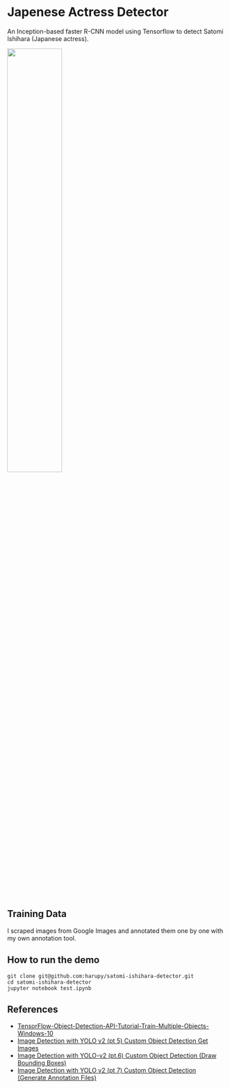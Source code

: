 # Japenese Actress Detector
An Inception-based faster R-CNN model using Tensorflow to detect Satomi Ishihara (Japanese actress).

<img src="https://github.com/harupy/satomi-ishihara-detector/blob/master/result.jpg" width=50%>

## Training Data
I scraped images from Google Images and annotated them one by one with my own annotation tool.

## How to run the demo
```console
git clone git@github.com:harupy/satomi-ishihara-detector.git
cd satomi-ishihara-detector
jupyter notebook test.ipynb
```

## References
- [TensorFlow-Object-Detection-API-Tutorial-Train-Multiple-Objects-Windows-10](https://github.com/EdjeElectronics/TensorFlow-Object-Detection-API-Tutorial-Train-Multiple-Objects-Windows-10) 
- [Image Detection with YOLO v2 (pt 5) Custom Object Detection Get Images](https://www.youtube.com/watch?v=Lg4T9iJkwhE
)
- [Image Detection with YOLO-v2 (pt.6) Custom Object Detection (Draw Bounding Boxes)](https://www.youtube.com/watch?v=Fwcbov4AzQo)
- [Image Detection with YOLO v2 (pt 7) Custom Object Detection (Generate Annotation Files)](https://www.youtube.com/watch?v=2XznLUgj1mg)
